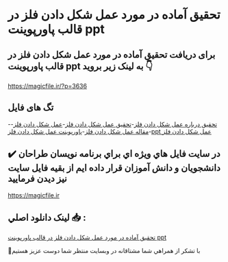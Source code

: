 # تحقیق آماده در مورد عمل شکل دادن فلز در قالب پاورپوینت ppt

## برای دریافت تحقیق آماده در مورد عمل شکل دادن فلز در قالب پاورپوینت ppt به لینک زیر بروید 👇

https://magicfile.ir/?p=3636

## تگ های فایل

-[تحقیق درباره عمل شکل دادن فلز](https://magicfile.ir/product/%d8%aa%d8%ad%d9%82%db%8c%d9%82-%d8%b9%d9%85%d9%84-%d8%b4%da%a9%d9%84-%d8%af%d8%a7%d8%af%d9%86-%d9%81%d9%84%d8%b2-%d8%af%d8%b1-%d9%be%d8%a7%d9%88%d8%b1%d9%be%d9%88%db%8c%d9%86%d8%aa/)-[تحقیق عمل شکل دادن فلز](https://magicfile.ir/product/%d8%aa%d8%ad%d9%82%db%8c%d9%82-%d8%b9%d9%85%d9%84-%d8%b4%da%a9%d9%84-%d8%af%d8%a7%d8%af%d9%86-%d9%81%d9%84%d8%b2-%d8%af%d8%b1-%d9%be%d8%a7%d9%88%d8%b1%d9%be%d9%88%db%8c%d9%86%d8%aa/)-[عمل شکل دادن فلز](https://magicfile.ir/product/%d8%aa%d8%ad%d9%82%db%8c%d9%82-%d8%b9%d9%85%d9%84-%d8%b4%da%a9%d9%84-%d8%af%d8%a7%d8%af%d9%86-%d9%81%d9%84%d8%b2-%d8%af%d8%b1-%d9%be%d8%a7%d9%88%d8%b1%d9%be%d9%88%db%8c%d9%86%d8%aa/)-[مقاله عمل شکل دادن فلز](https://magicfile.ir/product/%d8%aa%d8%ad%d9%82%db%8c%d9%82-%d8%b9%d9%85%d9%84-%d8%b4%da%a9%d9%84-%d8%af%d8%a7%d8%af%d9%86-%d9%81%d9%84%d8%b2-%d8%af%d8%b1-%d9%be%d8%a7%d9%88%d8%b1%d9%be%d9%88%db%8c%d9%86%d8%aa/)-[پاورپوینت عمل شکل دادن فلز](https://magicfile.ir/product/%d8%aa%d8%ad%d9%82%db%8c%d9%82-%d8%b9%d9%85%d9%84-%d8%b4%da%a9%d9%84-%d8%af%d8%a7%d8%af%d9%86-%d9%81%d9%84%d8%b2-%d8%af%d8%b1-%d9%be%d8%a7%d9%88%d8%b1%d9%be%d9%88%db%8c%d9%86%d8%aa/)-[ppt عمل شکل دادن فلز](https://magicfile.ir/product/%d8%aa%d8%ad%d9%82%db%8c%d9%82-%d8%b9%d9%85%d9%84-%d8%b4%da%a9%d9%84-%d8%af%d8%a7%d8%af%d9%86-%d9%81%d9%84%d8%b2-%d8%af%d8%b1-%d9%be%d8%a7%d9%88%d8%b1%d9%be%d9%88%db%8c%d9%86%d8%aa/)

## ✔️ در سايت فايل هاي ويژه اي براي برنامه نويسان طراحان دانشجويان و دانش آموزان قرار داده ايم از بقيه فايل سايت نيز ديدن فرماييد

https://magicfile.ir


## لينک دانلود اصلي 📥 :

[تحقیق آماده در مورد عمل شکل دادن فلز در قالب پاورپوینت ppt](https://magicfile.ir/product/%d8%aa%d8%ad%d9%82%db%8c%d9%82-%d8%b9%d9%85%d9%84-%d8%b4%da%a9%d9%84-%d8%af%d8%a7%d8%af%d9%86-%d9%81%d9%84%d8%b2-%d8%af%d8%b1-%d9%be%d8%a7%d9%88%d8%b1%d9%be%d9%88%db%8c%d9%86%d8%aa/) 


🙏با تشکر از همراهي شما مشتاقانه در وبسایت منتظر شما دوست عزیز هستیم

